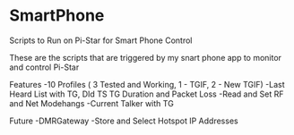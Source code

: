 # SmartPhone
Scripts to Run on Pi-Star for Smart Phone Control

These are the scripts that are triggered by my snart phone app to monitor and control Pi-Star

Features
-10 Profiles ( 3 Tested and Working, 1 - TGIF, 2 - New TGIF)
-Last Heard List with TG, DId TS TG Duration and Packet Loss
-Read and Set RF and Net Modehangs
-Current Talker with TG 

Future
-DMRGateway
-Store and Select Hotspot IP Addresses
